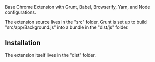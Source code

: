 Base Chrome Extension with Grunt, Babel, Browserify, Yarn, and Node configurations.

The extension source lives in the "src" folder. Grunt is set up to build "src/app/Background.js" into a bundle in the "dist/js" folder.

## Installation

The extension itself lives in the "dist" folder.
